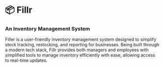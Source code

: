 # 📦 Fillr
### An Inventory Management System
Filler is a user-friendly inventory management system designed to simplify stock tracking,
restocking, and reporting for businesses. Being built through a modern tech stack, Fillr 
provides both managers and employees with simplified tools to manage inventory efficiently
with ease, allowing access to real-time updates.

